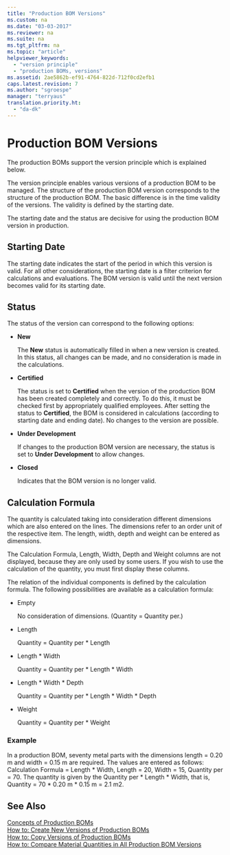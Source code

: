 ```yaml
---
title: "Production BOM Versions"
ms.custom: na
ms.date: "03-03-2017"
ms.reviewer: na
ms.suite: na
ms.tgt_pltfrm: na
ms.topic: "article"
helpviewer_keywords: 
  - "version principle"
  - "production BOMs, versions"
ms.assetid: 2ae5862b-ef91-4764-822d-712f0cd2efb1
caps.latest.revision: 7
ms.author: "sgroespe"
manager: "terryaus"
translation.priority.ht: 
  - "da-dk"
---
```

# Production BOM Versions
The production BOMs support the version principle which is explained below.  
  
 The version principle enables various versions of a production BOM to be managed. The structure of the production BOM version corresponds to the structure of the production BOM. The basic difference is in the time validity of the versions. The validity is defined by the starting date.  
  
 The starting date and the status are decisive for using the production BOM version in production.  
  
## Starting Date  
 The starting date indicates the start of the period in which this version is valid. For all other considerations, the starting date is a filter criterion for calculations and evaluations. The BOM version is valid until the next version becomes valid for its starting date.  
  
## Status  
 The status of the version can correspond to the following options:  
  
-   **New**  
  
     The **New** status is automatically filled in when a new version is created. In this status, all changes can be made, and no consideration is made in the calculations.  
  
-   **Certified**  
  
     The status is set to **Certified** when the version of the production BOM has been created completely and correctly. To do this, it must be checked first by appropriately qualified employees. After setting the status to **Certified**, the BOM is considered in calculations \(according to starting date and ending date\). No changes to the version are possible.  
  
-   **Under Development**  
  
     If changes to the production BOM version are necessary, the status is set to **Under Development** to allow changes.  
  
-   **Closed**  
  
     Indicates that the BOM version is no longer valid.  
  
## Calculation Formula  
 The quantity is calculated taking into consideration different dimensions which are also entered on the lines. The dimensions refer to an order unit of the respective item. The length, width, depth and weight can be entered as dimensions.  
  
 The Calculation Formula, Length, Width, Depth and Weight columns are not displayed, because they are only used by some users. If you wish to use the calculation of the quantity, you must first display these columns.  
  
 The relation of the individual components is defined by the calculation formula. The following possibilities are available as a calculation formula:  
  
-   Empty  
  
     No consideration of dimensions. \(Quantity \= Quantity per.\)  
  
-   Length  
  
     Quantity \= Quantity per \* Length  
  
-   Length \* Width  
  
     Quantity \= Quantity per \* Length \* Width  
  
-   Length \* Width \* Depth  
  
     Quantity \= Quantity per \* Length \* Width \* Depth  
  
-   Weight  
  
     Quantity \= Quantity per \* Weight  
  
### Example  
 In a production BOM, seventy metal parts with the dimensions length \= 0.20 m and width \= 0.15 m are required. The values are entered as follows: Calculation Formula \= Length \* Width, Length \= 20, Width \= 15, Quantity per \= 70. The quantity is given by the Quantity per \* Length \* Width, that is, Quantity \= 70 \* 0.20 m \* 0.15 m \= 2.1 m2.  
  
## See Also  
 [Concepts of Production BOMs](../DesignAndEngineering/concepts-of-production-boms.md)   
 [How to: Create New Versions of Production BOMs](../DesignAndEngineering/how-to-create-new-versions-of-production-boms.md)   
 [How to: Copy Versions of Production BOMs](../DesignAndEngineering/how-to-copy-versions-of-production-boms.md)   
 [How to: Compare Material Quantities in All Production BOM Versions](../DesignAndEngineering/how-to-compare-material-quantities-in-all-production-bom-versions.md)